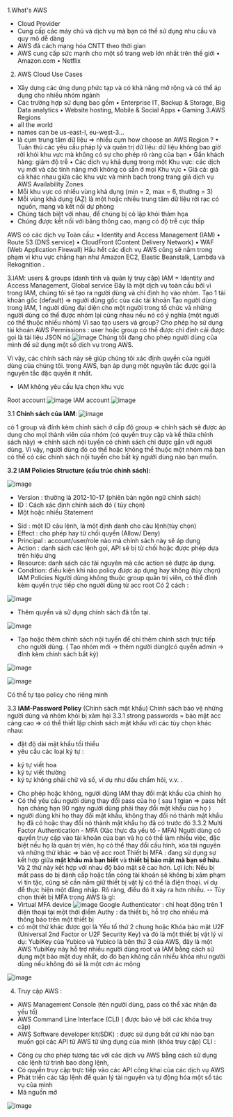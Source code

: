 1.What's AWS
+ Cloud Provider
+ Cung cấp các máy chủ và dịch vụ mà bạn có thể sử dụng nhu cầu và quy mô dễ dàng
+ AWS đã cách mạng hóa CNTT theo thời gian
+ AWS cung cấp sức mạnh cho một số trang web lớn nhất trên thế giới
  • Amazon.com 
  • Netflix
 2. AWS Cloud Use Cases
 + Xây dựng các ứng dụng phức tạp và có khả năng mở rộng và có thể áp dụng cho nhiều nhóm ngành
 + Các trường hợp sử dụng bao gồm
  • Enterprise IT, Backup & Storage, Big Data analytics 
  • Website hosting, Mobile & Social Apps 
  • Gaming
  3.AWS Regions
  + all the world
  + names can be us-east-I, eu-west-3...
  + là cụm trung tâm dữ liệu => nhiều cụm 
  how choose an AWS Region ?
  • Tuân thủ các yêu cầu pháp lý và quản trị dữ liệu: dữ liệu không bao giờ rời khỏi khu vực mà không có sự cho phép rõ ràng của bạn
  • Gần khách hàng: giảm độ trễ
  • Các dịch vụ khả dụng trong một Khu vực: các dịch vụ mới và các tính năng mới không có sẵn ở mọi Khu vực
  • Giá cả: giá cả khác nhau giữa các khu vực và minh bạch trong trang giá dịch vụ
  AWS Availability Zones
  + Mỗi khu vực có nhiều vùng khả dụng (min = 2, max = 6, thường = 3)
  + Mỗi vùng khả dụng (AZ) là một hoặc nhiều trung tâm dữ liệu rời rạc có nguồn, mạng và kết nối dự phòng
  + Chúng tách biệt với nhau, để chúng bị cô lập khỏi thảm họa
  + Chúng được kết nối với băng thông cao, mạng có độ trễ cực thấp
  
AWS có các dịch vụ Toàn cầu:
• Identity and Access Management (IAM)
• Route 53 (DNS service)
• CloudFront (Content Delivery Network)
• WAF (Web Application Firewall)
Hầu hết các dịch vụ AWS cũng sẽ nằm trong phạm vi khu vực
chẳng hạn như Amazon EC2, Elastic Beanstalk, Lambda và Rekognition .


 3.IAM: users & groups (danh tính và quản lý truy cập)
  IAM = Identity and Access Management, Global service
  Đây là một dịch vụ toàn cầu bởi vì trong IAM, chúng tôi sẽ tạo ra người dùng và chỉ định họ vào nhóm.
  Tạo 1 tài khoản gốc (default) => người dùng gốc của các tài khoản
  Tạo người dùng trong IAM, 1 người dùng đại diện cho một người trong tổ chức và những người dùng có thể được nhóm lại cùng nhau nếu nó có ý nghĩa (một người có thể thuộc nhiều nhóm)
  Vì sao tạo users và group? Cho phép họ sử dụng tài khoản AWS
  Permissions :
  user hoặc group có thể được chỉ định cái được gọi là tài liệu JSON nó 
![image](https://user-images.githubusercontent.com/46096038/194003009-b2d27d5a-7ab0-4547-94df-58fb60d45b45.png)
Chúng tôi đang cho phép người dùng của mình để sử dụng một số dịch vụ trong AWS.

Vì vậy, các chính sách này sẽ giúp chúng tôi xác định quyền của người dùng của chúng tôi.
trong AWS, bạn áp dụng một nguyên tắc được gọi là nguyên tắc đặc quyền ít nhất.
 - IAM không yêu cầu lựa chọn khu vực

Root account 
![image](https://user-images.githubusercontent.com/46096038/194008286-84eca978-95b7-4cb0-9de4-acb64c72aec5.png)
IAM account
![image](https://user-images.githubusercontent.com/46096038/194008704-87a14a05-d3f1-4d55-80ab-4a1d8994e12d.png)

3.1 **Chính sách của IAM**:
![image](https://user-images.githubusercontent.com/46096038/194010397-86814559-35d5-4bd0-87e5-6e845e6c3be3.png)

 có 1 group và đính kèm chính sách ở cấp độ group => chính sách sẽ được áp dụng cho mọi thành viên của nhóm (có quyền truy cập và kế thừa chính sách này)
 => chính sách nội tuyến có chính sách chỉ được gắn với người dùng.
Vì vậy, người dùng đó có thể hoặc không thể thuộc một nhóm mà bạn có thể có các chính sách nội tuyến cho bất kỳ người dùng nào bạn muốn.

**3.2 IAM Policies Structure (cấu trúc chính sách):**

![image](https://user-images.githubusercontent.com/46096038/194011171-01c5c60e-9590-4a40-b37f-22a08a545fce.png)

- Version : thường là 2012-10-17 (phiên bản ngôn ngữ chính sách)
- ID : Cách xác định chính sách đó ( tùy chọn)
- Một hoặc nhiều Statement
 + Sid : một ID câu lệnh, là một định danh cho câu lệnh(tùy chọn)
 + Effect : cho phép hay từ chối quyền (Allow/ Deny)
 + Principal : account/user/role nào mà chính sách này sẽ áp dụng
 + Action : danh sách các lệnh gọi, API sẽ bị từ chối hoặc được phép dựa trên hiệu ứng
 + Resource: danh sách các tài nguyên mà các action sẽ được áp dụng.
 + Condition: điều kiện khi nào policy được áp dụng hay không (tùy chọn)
 IAM Policies
 Người dùng không thuộc group quản trị viên, có thể đính kèm quyền trực tiếp cho người dùng từ acc root 
 Có 2 cách :
 
 ![image](https://user-images.githubusercontent.com/46096038/194020681-befa66c1-1b34-403d-996b-b490a1deb239.png)

 + Thêm quyền và sử dụng chính sách đã tồn tại.
 
  ![image](https://user-images.githubusercontent.com/46096038/194021056-e9774c99-65a0-4e3c-af2e-334a86a1cae3.png)

 + Tạo hoặc thêm chính sách nội tuyến để chỉ thêm chính sách trực tiếp cho người dùng. ( Tạo nhóm mới -> thêm người dùng(có quyền admin -> đính kèm chính sách bất kỳ)
 
 ![image](https://user-images.githubusercontent.com/46096038/194022027-060b85e8-4100-4798-83e3-61629d361183.png)

 ![image](https://user-images.githubusercontent.com/46096038/194019040-0666a5eb-465b-4aa5-9f73-6ee06078ef6c.png)
 
 Có thể tự tạo policy cho riêng mình
 
 3.3 **IAM-Password Policy** (Chính sách mật khẩu)
 Chính sách bảo vệ những người dùng và nhóm khỏi bị xâm hại
 3.3.1 strong passwords = bảo mật acc càng cao
=> có thể thiết lập chính sách mật khẩu với các tùy chọn khác nhau:
 - đặt độ dài mật khẩu tối thiểu 
 - yêu cầu các loại ký tự :
  + ký tự viết hoa
  + ký tự viết thường
  + ký tự không phải chữ và số, ví dụ như dấu chấm hỏi, v.v. .
 - Cho phép hoặc không, người dùng IAM thay đổi mật khẩu của chính họ 
 - Có thể yêu cầu người dùng thay đổi pass của họ ( sau 1 tgian => pass hết hạn chảng hạn 90 ngày người dùng phải thay đổi mật khẩu của họ )
 - người dùng khi họ thay đổi mật khẩu, không thay đổi nó thành mật khẩu họ đã có hoặc thay đổi nó thành mật khẩu họ đã có trước đó 
 3.3.2 Multi Factor Authentication - MFA (Xác thực đa yếu tố - MFA)
Người dùng có quyền truy cập vào tài khoản của bạn và họ có thể làm nhiều việc, đặc biệt nếu họ là quản trị viên, họ có thể thay đổi cấu hình, xóa tài nguyên và những thứ khác
=> bảo vệ acc root
Thiết bị MFA : đang sử dụng sự kết hợp giữa **mật khẩu mà bạn biết** và **thiết bị bảo mật mà bạn sở hửu**. Và 2 thứ này kết hợp với nhau độ bảo mật sẽ cao hơn.
Lợi ích: Nếu bị mất pass do bị đánh cắp hoặc tấn công  tài khoản sẽ không bị xâm phạm vì tin tặc, cũng sẽ cần nắm giữ thiết bị vật lý có thể là điện thoại. 
ví dụ để thực hiện một đăng nhập. Rõ ràng, điều đó ít xảy ra hơn nhiều.
-- Tùy chọn thiết bị MFA trong AWS là gì:
 - Virtual MFA device 
  ![image](https://user-images.githubusercontent.com/46096038/194027419-fcf1e470-c41d-41d7-b1f9-df2bbc84a121.png)
 Google Authenticator : chỉ hoạt động trên 1 điện thoại tại một thời điểm
 Authy : đa thiết bị, hỗ trợ cho nhiều mã thông báo trên một thiết bị
 - có một thứ khác được gọi là Yếu tố thứ 2 chung hoặc Khóa bảo mật U2F (Universal 2nd Factor or U2F Security Key) và đó là một thiết bị vật lý
ví dụ: YubiKey của Yubico và Yubico là bên thứ 3 của AWS, đây là một AWS
YubiKey này hỗ trợ nhiều người dùng root và IAM bằng cách sử dụng một bảo mật duy nhất, do đó bạn không cần nhiều khóa như người dùng nếu không đó sẽ là một cơn ác mộng

![image](https://user-images.githubusercontent.com/46096038/194029560-a4c76f60-cee4-4dfa-a87b-7aaa4d46b2b9.png)

4. Truy cập AWS :
- AWS Management Console (tên người dùng, pass có thể xác nhận đa yếu tố)
- AWS Command Line Interface (CLI) ( được bảo vệ bởi các khóa truy cập)
- AWS Software developer kit(SDK) : được sử dụng bất cứ khi nào bạn muốn gọi các API từ AWS từ ứng dụng của mình (khóa truy cập)
CLI : 
+ Công cụ cho phép tương tác với các dịch vụ AWS bằng cách sử dụng các lệnh từ trình bao dòng lệnh,
+ Có quyền truy cập trực tiếp vào các API công khai của các dịch vụ AWS
+ Phát triển các tập lệnh để quản lý tài nguyên và tự động hóa một số tác vụ của mình
+ Mã nguồn mở

![image](https://user-images.githubusercontent.com/46096038/194033101-def45c4b-70f6-4064-8af5-ded3f8cf3303.png)


